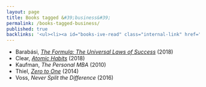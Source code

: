 ```yaml
---
layout: page
title: Books tagged &#39;business&#39;
permalink: /books-tagged-business/
published: true
backlinks: '<ul><li><a id="books-ive-read" class="internal-link" href="/books-ive-read/">Books I&#39;ve read</a></li></ul>'
---
```


* Barabási, _<a id="barabasi-the-formula" class="internal-link" href="/barabasi-the-formula/">The Formula: The Universal Laws of Success</a>_ (2018) 
* Clear, _<a id="clear-atomic-habits" class="internal-link" href="/clear-atomic-habits/">Atomic Habits</a>_ (2018) 
* Kaufman, _The Personal MBA_ (2010) 
* Thiel, _<a id="thiel-zero-to-one" class="internal-link" href="/thiel-zero-to-one/">Zero to One</a>_ (2014) 
* Voss, _Never Split the Difference_ (2016) 
